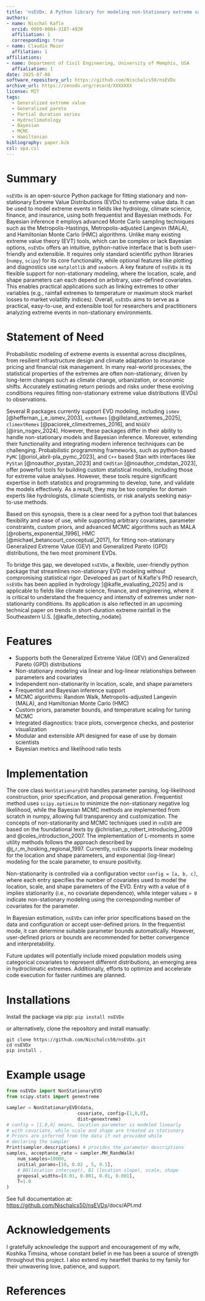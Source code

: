 ```yaml
---
title: 'nsEVDx: A Python library for modeling non-Stationary extreme value distributions'
authors:
- name: Nischal Kafle
  orcid: 0009-0004-3187-4920
  affiliation: 1
  corresponding: true
- name: Claudio Meier
  affilation: 1
affiliations:
- name: Department of Civil Engineering, University of Memphis, USA
  affialiation: 1
date: 2025-07-08
software_repository_url: https://github.com/Nischalcs50/nsEVDx
archive_url: https://zenodo.org/record/XXXXXXX
license: MIT
tags:
  - Generalized extreme value
  - Generalized pareto
  - Partial duration series
  - Hydroclimatology
  - Bayesian
  - MCMC
  - Hamiltonian
bibliography: paper.bib
csl: apa.csl
---
```


# Summary

`nsEVDx` is an open-source Python package for fitting stationary and non-stationary Extreme Value Distributions (EVDs) to extreme value data. It can be used to model extreme events in fields like hydrology, climate science, finance, and insurance, using both frequentist and Bayesian methods. For Bayesian inference it employs advanced Monte Carlo sampling techniques such as the Metropolis-Hastings, Metropolis-adjusted Langevin (MALA), and Hamiltonian Monte Carlo (HMC) algorithms. Unlike many existing extreme value theory (EVT) tools, which can be complex or lack Bayesian options, `nsEVDx` offers an intuitive, python-native interface that is both user-friendly and extensible. It requires only standard scientific python libraries (`numpy`, `scipy`) for its core functionality, while optional features like plotting and diagnostics use `matplotlib` and `seaborn`. A key feature of `nsEVDx` is its flexible support for non-stationary modeling, where the location, scale, and shape parameters can each depend on arbitrary, user-defined covariates. This enables practical applications such as linking extremes to other variables (e.g., rainfall extremes to temperature or maximum stock market losses to market volatility indices). Overall, `nsEVDx` aims to serve as a practical, easy-to-use, and extensible tool for researchers and practitioners analyzing extreme events in non-stationary environments.

# Statement of Need

Probabilistic modeling of extreme events is essential across disciplines, from resilient infrastructure design and climate adaptation to insurance pricing and financial risk management. In many real-world processes, the statistical properties of the extremes are often non-stationary, driven by long-term changes such as climate change, urbanization, or economic shifts. Accurately estimating return periods and risks under these evolving conditions requires fitting non-stationary extreme value distributions (EVDs) to observations.

Several R packages currently support EVD modeling, including `ismev` [@heffernan_j_e_ismev_2003], `extRemes` [@gilleland_extremes_2025], `climextRemes` [@paciorek_climextremes_2016], and `NSGEV` [@irsn_nsgev_2024]. However, these packages differ in their ability to handle non-stationary models and Bayesian inference. Moreover, extending their functionality and integrating modern inference techniques can be challenging. Probabilistic programming frameworks, such as python-based `PyMC` [@oriol_abril-pla_pymc_2023], and `C++` based Stan with interfaces like `PyStan` [@noauthor_pystan_2023] and `CmdStan` [@noauthor_cmdstan_2023], offer powerful tools for building custom statistical models, including those for extreme value analyses. However, these tools require significant expertise in both statistics and programming to develop, tune, and validate the models effectively. As a result, they may be too complex for domain experts like hydrologists, climate scientists, or risk analysts seeking easy-to-use methods.

Based on this synopsis, there is a clear need for a python tool that balances flexibility and ease of use, while supporting arbitrary covariates, parameter constraints, custom priors, and advanced MCMC algorithms such as MALA [@roberts_exponential_1996], HMC [@michael_betancourt_conceptual_2017], for fitting non-stationary Generalized Extreme Value (GEV) and Generalized Pareto (GPD) distributions, the two most prominent EVDs.

To bridge this gap, we developed `nsEVDx`, a flexible, user-friendly python package that streamlines non-stationary EVD modeling without compromising statistical rigor. Developed as part of N.Kafle's PhD research, `nsEVDx` has been applied in hydrology [@kafle_evaluating_2025] and is applicable to fields like climate science, finance, and engineering, where it is critical to understand the frequency and intensity of extremes under non-stationarity conditions. Its application is also reflected in an upcoming technical paper on trends in short-duration extreme rainfall in the Southeastern U.S. [@kafle_detecting_nodate].

# Features

-   Supports both the Generalized Extreme Value (GEV) and Generalized Pareto (GPD) distributions
-   Non-stationary modeling via linear and log-linear relationships between parameters and covariates
-   Independent non-stationarity in location, scale, and shape parameters
-   Frequentist and Bayesian inference support
-   MCMC algorithms: Random Walk, Metropolis-adjusted Langevin (MALA), and Hamiltonian Monte Carlo (HMC)
-   Custom priors, parameter bounds, and temperature scaling for tuning MCMC
-   Integrated diagnostics: trace plots, convergence checks, and posterior visualization
-   Modular and extensible API designed for ease of use by domain scientists
-   Bayesian metrics and likelihood ratio tests

# Implementation

The core class `NonStationaryEVD` handles parameter parsing, log-likelihood construction, prior specification, and proposal generation. Frequentist method uses `scipy.optimize` to minimize the non-stationary negative log likelihood, while the Bayesian MCMC methods are implemented from scratch in numpy, allowing full transparency and customization. The concepts of non-stationarity and MCMC techniques used in `nsEVD` are based on the foundational texts by @christian_p_robert_introducing_2009 and @coles_introduction_2007. The implementation of L-moments in some utility methods follows the approach described by @j_r_m_hosking_regional_1997. Currently, `nsEVDx` supports linear modeling for the location and shape parameters, and exponential (log-linear) modeling for the scale parameter, to ensure positivity.

Non-stationarity is controlled via a configuration vector `config = [a, b, c]`, where each entry specifies the number of covariates used to model the location, scale, and shape parameters of the EVD. Entry with a value of `0` implies stationarity (i.e., no covariate dependence), while integer values `> 0` indicate non-stationary modeling using the corresponding number of covariates for the parameter.

In Bayesian estimation, `nsEVDx` can infer prior specifications based on the data and configuration or accept user-defined priors. In the frequentist mode, it can determine suitable parameter bounds automatically. However, user-defined priors or bounds are recommended for better convergence and interpretability.

Future updates will potentially include mixed population models using categorical covariates to represent different distributions, an emerging area in hydroclimatic extremes. Additionally, efforts to optimize and accelerate code execution for faster runtimes are planned.

# Installations

Install the package via pip: `pip install nsEVDx`

or alternatively, clone the repository and install manually:

```         
git clone https://github.com/Nischalcs50/nsEVDx.git
cd nsEVDx
pip install .
```

# Example usage

``` python
from nsEVDx import NonStationaryEVD
from scipy.stats import genextreme

sampler = NonStationaryEVD(data, 
                          covariate, config=[1,0,0], 
                          dist=genextreme)
# config = [1,0,0] means, location parameter is modeled linearly
# with covariate, while scale and shape are treated as stationary
# Priors are inferred from the data if not provided while 
# declaring the sampler
Print(sampler.descriptions) # provides the parameter descriptions 
samples, acceptance_rate = sampler.MH_RandWalk(
    num_samples=10000,
    initial_params=[10, 0.02 , 5, 0.1], 
    # B0(location intercept), B1 (location slope), scale, shape
    proposal_widths=[0.01, 0.001, 0.01, 0.001],
    T=1.0
)
```

See full documentation at: <https://github.com/Nischalcs50/nsEVDx>/docs/API.md

# Acknowledgements

I gratefully acknowledge the support and encouragement of my wife, Koshika Timsina, whose constant belief in me has been a source of strength throughout this project. I also extend my heartfelt thanks to my family for their unwavering love, patience, and support.

# References
